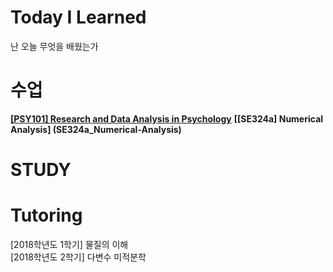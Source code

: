 # Today I Learned
난 오늘 무엇을 배웠는가

# 수업
**[[PSY101] Research and Data Analysis in Psychology](PSY101__Research-and-Data-Analysis-in-Psychology)**
**[[SE324a] Numerical Analysis] (SE324a_Numerical-Analysis)**

# STUDY

# Tutoring
[2018학년도 1학기] 물질의 이해 <br/>
[2018학년도 2학기] 다변수 미적분학 
